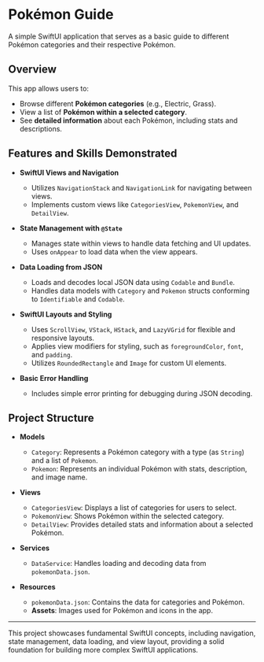 # Pokémon Guide

A simple SwiftUI application that serves as a basic guide to different Pokémon categories and their respective Pokémon.

## Overview

This app allows users to:

- Browse different **Pokémon categories** (e.g., Electric, Grass).
- View a list of **Pokémon within a selected category**.
- See **detailed information** about each Pokémon, including stats and descriptions.

## Features and Skills Demonstrated

- **SwiftUI Views and Navigation**
  - Utilizes `NavigationStack` and `NavigationLink` for navigating between views.
  - Implements custom views like `CategoriesView`, `PokemonView`, and `DetailView`.

- **State Management with `@State`**
  - Manages state within views to handle data fetching and UI updates.
  - Uses `onAppear` to load data when the view appears.

- **Data Loading from JSON**
  - Loads and decodes local JSON data using `Codable` and `Bundle`.
  - Handles data models with `Category` and `Pokemon` structs conforming to `Identifiable` and `Codable`.

- **SwiftUI Layouts and Styling**
  - Uses `ScrollView`, `VStack`, `HStack`, and `LazyVGrid` for flexible and responsive layouts.
  - Applies view modifiers for styling, such as `foregroundColor`, `font`, and `padding`.
  - Utilizes `RoundedRectangle` and `Image` for custom UI elements.

- **Basic Error Handling**
  - Includes simple error printing for debugging during JSON decoding.

## Project Structure

- **Models**
  - `Category`: Represents a Pokémon category with a type (as `String`) and a list of `Pokemon`.
  - `Pokemon`: Represents an individual Pokémon with stats, description, and image name.

- **Views**
  - `CategoriesView`: Displays a list of categories for users to select.
  - `PokemonView`: Shows Pokémon within the selected category.
  - `DetailView`: Provides detailed stats and information about a selected Pokémon.

- **Services**
  - `DataService`: Handles loading and decoding data from `pokemonData.json`.

- **Resources**
  - `pokemonData.json`: Contains the data for categories and Pokémon.
  - **Assets**: Images used for Pokémon and icons in the app.

---

This project showcases fundamental SwiftUI concepts, including navigation, state management, data loading, and view layout, providing a solid foundation for building more complex SwiftUI applications.
